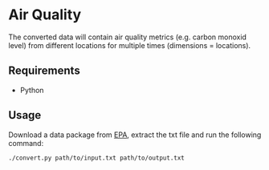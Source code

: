 Air Quality
===========

The converted data will contain air quality metrics (e.g. carbon monoxid level) from different locations for multiple times (dimensions = locations).

Requirements
------------
 - Python

Usage
-----
Download a data package from [EPA](http://www.epa.gov/ttn/airs/airsaqs/detaildata/downloadaqsdata.htm), extract the txt file and run the following command:

	./convert.py path/to/input.txt path/to/output.txt


